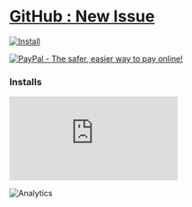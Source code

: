 # [GitHub : New Issue](.)

[![Install](../../resources/image/install_button.jpg)](../../../../raw/master/scripts/GitHub_New_Issue/github_new_issue.user.js)

[![PayPal - The safer, easier way to pay online!](https://www.paypalobjects.com/en_US/i/btn/btn_donate_SM.gif "PayPal - The safer, easier way to pay online!")](http://goo.gl/Fv19S)


### Installs
![Daily installs](http://gm.wesley.eti.br/count.php?id=scripts/GitHub_New_Issue/github_new_issue.user.js&type=image)

![Analytics](https://ga-beacon.appspot.com/UA-462297-6/master/GitHub_New_Issue?pixel)
